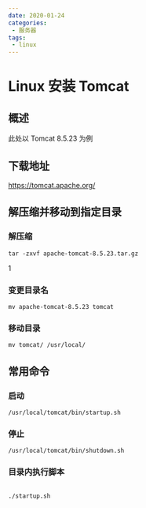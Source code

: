 ```yaml
---
date: 2020-01-24
categories: 
 - 服务器
tags: 
 - linux
---
```

#  Linux 安装 Tomcat


## 概述

此处以 Tomcat 8.5.23 为例

## 下载地址

https://tomcat.apache.org/

## 解压缩并移动到指定目录

### 解压缩

```text
tar -zxvf apache-tomcat-8.5.23.tar.gz
```

1

### 变更目录名

```text
mv apache-tomcat-8.5.23 tomcat
```



### 移动目录

```text
mv tomcat/ /usr/local/
```



## 常用命令

### 启动

```text
/usr/local/tomcat/bin/startup.sh
```



### 停止

```text
/usr/local/tomcat/bin/shutdown.sh
```



### 目录内执行脚本

```text

./startup.sh
```
